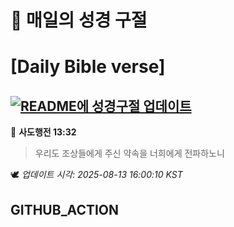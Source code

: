 # 🙏 매일의 성경 구절
# [Daily Bible verse]
## [![README에 성경구절 업데이트](https://github.com/DONGSUKA/first_test/actions/workflows/update-readme-bible.yml/badge.svg)](https://github.com/DONGSUKA/first_test/actions/workflows/update-readme-bible.yml)
<!-- START_BIBLE_VERSE -->
📖 **사도행전 13:32**
> 우리도 조상들에게 주신 약속을 너희에게 전파하노니

🕊️ _업데이트 시각: 2025-08-13 16:00:10 KST_
  <!-- END_BIBLE_VERSE -->
## GITHUB_ACTION
